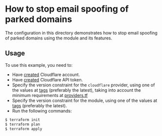 # How to stop email spoofing of parked domains

The configuration in this directory demonstrates how to stop email spoofing of parked domains using the module and its features.

## Usage

To use this example, you need to:

- Have [created](https://support.cloudflare.com/hc/en-us/articles/201720164-Creating-a-Cloudflare-account-and-adding-a-website#6NswogCXqM6TSaxqEf5Bz4) Cloudflare account.
- Have [created](https://developers.cloudflare.com/api/tokens/create/) Cloudflare API token.
- Specify the version constraint for the `cloudflare` provider, using one of the values at [tags](https://github.com/cloudflare/terraform-provider-cloudflare/tags) (preferably the latest), taking into account the minimum requirements at [providers.tf](https://github.com/alex-feel/terraform-cloudflare-zone/blob/main/providers.tf)
- Specify the version constraint for the module, using one of the values at [tags](https://github.com/alex-feel/terraform-cloudflare-zone/tags) (preferably the latest).
- Run the following commands:

```bash
$ terraform init
$ terraform plan
$ terraform apply
```
